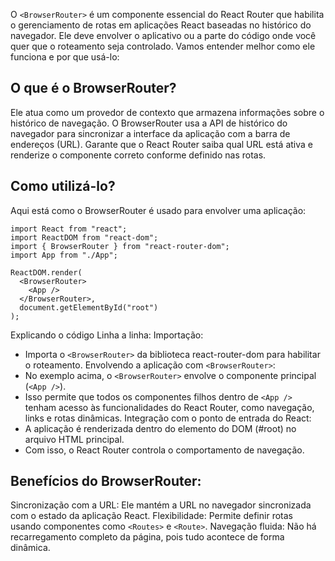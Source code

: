 
O `<BrowserRouter>` é um componente essencial do React Router que habilita o gerenciamento de rotas em aplicações React baseadas no histórico do navegador. Ele deve envolver o aplicativo ou a parte do código onde você quer que o roteamento seja controlado. Vamos entender melhor como ele funciona e por que usá-lo:

## O que é o BrowserRouter?
Ele atua como um provedor de contexto que armazena informações sobre o histórico de navegação.
O BrowserRouter usa a API de histórico do navegador para sincronizar a interface da aplicação com a barra de endereços (URL).
Garante que o React Router saiba qual URL está ativa e renderize o componente correto conforme definido nas rotas.

## Como utilizá-lo?
Aqui está como o BrowserRouter é usado para envolver uma aplicação:
```
import React from "react";
import ReactDOM from "react-dom";
import { BrowserRouter } from "react-router-dom";
import App from "./App";

ReactDOM.render(
  <BrowserRouter>
    <App />
  </BrowserRouter>,
  document.getElementById("root")
);
```
Explicando o código Linha a linha:
Importação:
- Importa o `<BrowserRouter>` da biblioteca react-router-dom para habilitar o roteamento.
Envolvendo a aplicação com `<BrowserRouter>`:
- No exemplo acima, o `<BrowserRouter>` envolve o componente principal (`<App />`).
- Isso permite que todos os componentes filhos dentro de `<App />` tenham acesso às funcionalidades do React Router, como navegação, links e rotas dinâmicas.
Integração com o ponto de entrada do React:
- A aplicação é renderizada dentro do elemento do DOM (#root) no arquivo HTML principal.
- Com isso, o React Router controla o comportamento de navegação.

## Benefícios do BrowserRouter:
Sincronização com a URL: Ele mantém a URL no navegador sincronizada com o estado da aplicação React.
Flexibilidade: Permite definir rotas usando componentes como `<Routes>` e `<Route>`.
Navegação fluida: Não há recarregamento completo da página, pois tudo acontece de forma dinâmica.


